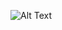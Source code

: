 ![Alt Text](https://media.giphy.com/media/vFKqnCdLPNOKc/giphy.gif)
<!---
Coding-Storm/Coding-Storm is a ✨ special ✨ repository because its `README.md` (this file) appears on your GitHub profile.
You can click the Preview link to take a look at your changes.
--->
